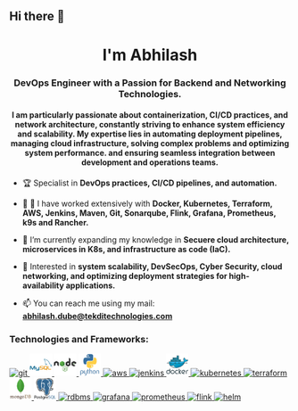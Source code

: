 ## Hi there 👋
<h1 align="center"> I'm Abhilash </h1>
<h3 align="center">DevOps Engineer with a Passion for Backend and Networking Technologies.</h3>
<h4 align="center">I am particularly passionate about containerization, CI/CD practices, and network architecture, constantly striving to enhance system efficiency and scalability. My expertise lies in automating deployment pipelines, managing cloud infrastructure, solving complex problems and optimizing system performance.  and ensuring seamless integration between development and operations teams. </h4>

- 🏆 Specialist in **DevOps practices, CI/CD pipelines, and automation.**

- 🔭 🔭 I have worked extensively with **Docker, Kubernetes, Terraform, AWS, Jenkins, Maven, Git, Sonarqube, Flink, Grafana, Prometheus, k9s and Rancher.**

- 🌱 I’m currently expanding my knowledge in **Secuere cloud architecture, microservices in K8s, and infrastructure as code (IaC).**

- 📄 Interested in **system scalability, DevSecOps, Cyber Security, cloud networking, and optimizing deployment strategies for high-availability applications.**

- 📫 You can reach me using my mail: **abhilash.dube@tekditechnologies.com**

<h3 align="left">Technologies and Frameworks:</h3>
<a href="https://git-scm.com/" target="_blank" rel="noreferrer"> 
  <img src="https://www.vectorlogo.zone/logos/git-scm/git-scm-icon.svg" alt="git" width="40" height="40"/> 
</a>
<a href="https://www.mysql.com/" target="_blank" rel="noreferrer"> 
  <img src="https://raw.githubusercontent.com/devicons/devicon/master/icons/mysql/mysql-original-wordmark.svg" alt="mysql" width="40" height="40"/> 
</a> 
<a href="https://nodejs.org" target="_blank" rel="noreferrer"> 
  <img src="https://raw.githubusercontent.com/devicons/devicon/master/icons/nodejs/nodejs-original-wordmark.svg" alt="nodejs" width="40" height="40"/> 
</a>
<a href="https://www.python.org/" target="_blank" rel="noreferrer"> 
  <img src="https://raw.githubusercontent.com/devicons/devicon/master/icons/python/python-original-wordmark.svg" alt="python" width="40" height="40"/> 
</a> 
<a href="https://aws.amazon.com/" target="_blank" rel="noreferrer"> 
  <img src="https://www.vectorlogo.zone/logos/amazon_aws/amazon_aws-icon.svg" alt="aws" width="40" height="40"/> 
</a> 
<a href="https://www.jenkins.io/" target="_blank" rel="noreferrer"> 
  <img src="https://www.vectorlogo.zone/logos/jenkins/jenkins-icon.svg" alt="jenkins" width="40" height="40"/> 
</a> 
<a href="https://www.docker.com/" target="_blank" rel="noreferrer"> 
  <img src="https://raw.githubusercontent.com/devicons/devicon/master/icons/docker/docker-original-wordmark.svg" alt="docker" width="40" height="40"/> 
</a> 
<a href="https://kubernetes.io/" target="_blank" rel="noreferrer"> 
  <img src="https://www.vectorlogo.zone/logos/kubernetes/kubernetes-icon.svg" alt="kubernetes" width="40" height="40"/> 
</a> 
<a href="https://www.terraform.io/" target="_blank" rel="noreferrer"> 
  <img src="https://www.vectorlogo.zone/logos/terraformio/terraformio-icon.svg" alt="terraform" width="40" height="40"/> 
</a> 
<a href="https://www.mongodb.com/" target="_blank" rel="noreferrer"> 
  <img src="https://raw.githubusercontent.com/devicons/devicon/master/icons/mongodb/mongodb-original-wordmark.svg" alt="mongodb" width="40" height="40"/> 
</a> 
<a href="https://www.postgresql.org/" target="_blank" rel="noreferrer"> 
  <img src="https://raw.githubusercontent.com/devicons/devicon/master/icons/postgresql/postgresql-original-wordmark.svg" alt="postgresql" width="40" height="40"/> 
</a> 
<a href="https://www.r-project.org/" target="_blank" rel="noreferrer"> 
  <img src="https://www.vectorlogo.zone/logos/r-project/r-project-icon.svg" alt="rdbms" width="40" height="40"/> 
</a> 
<a href="https://grafana.com/" target="_blank" rel="noreferrer"> 
  <img src="https://www.vectorlogo.zone/logos/grafana/grafana-icon.svg" alt="grafana" width="40" height="40"/> 
</a> 
<a href="https://prometheus.io/" target="_blank" rel="noreferrer"> 
  <img src="https://www.vectorlogo.zone/logos/prometheusio/prometheusio-icon.svg" alt="prometheus" width="40" height="40"/> 
</a> 
<a href="https://flink.apache.org/" target="_blank" rel="noreferrer"> 
  <img src="https://www.vectorlogo.zone/logos/apache_flink/apache_flink-icon.svg" alt="flink" width="40" height="40"/> 
</a> 
<a href="https://helm.sh/" target="_blank" rel="noreferrer"> 
  <img src="https://www.vectorlogo.zone/logos/helmsh/helmsh-icon.svg" alt="helm" width="40" height="40"/> 
</a>

<!--
**AbhilashKD/AbhilashKD** is a ✨ _special_ ✨ repository because its `README.md` (this file) appears on your GitHub profile.

Here are some ideas to get you started:

- 🔭 I’m currently working on ...
- 🌱 I’m currently learning ...
- 👯 I’m looking to collaborate on ...
- 🤔 I’m looking for help with ...
- 💬 Ask me about ...
- 📫 How to reach me: ...
- 😄 Pronouns: ...
- ⚡ Fun fact: ...
-->
